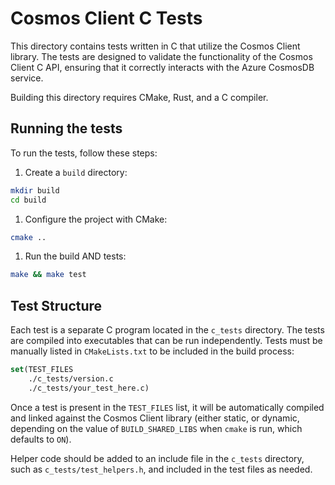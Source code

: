 # Cosmos Client C Tests

This directory contains tests written in C that utilize the Cosmos Client library. The tests are designed to validate the functionality of the Cosmos Client C API, ensuring that it correctly interacts with the Azure CosmosDB service.

Building this directory requires CMake, Rust, and a C compiler.

## Running the tests

To run the tests, follow these steps:

1. Create a `build` directory:

```bash
mkdir build
cd build
```

1. Configure the project with CMake:

```bash
cmake ..
```

1. Run the build AND tests:

```bash
make && make test
```

## Test Structure

Each test is a separate C program located in the `c_tests` directory.
The tests are compiled into executables that can be run independently.
Tests must be manually listed in `CMakeLists.txt` to be included in the build process:

```cmake
set(TEST_FILES
    ./c_tests/version.c
    ./c_tests/your_test_here.c)
```

Once a test is present in the `TEST_FILES` list, it will be automatically compiled and linked against the Cosmos Client library (either static, or dynamic, depending on the value of `BUILD_SHARED_LIBS` when `cmake` is run, which defaults to `ON`).

Helper code should be added to an include file in the `c_tests` directory, such as `c_tests/test_helpers.h`, and included in the test files as needed.
